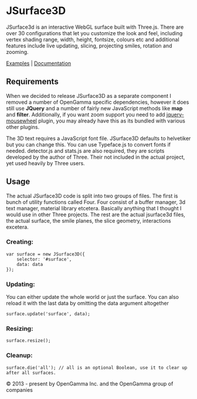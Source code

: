 JSurface3D
==========

JSurface3d is an interactive WebGL surface built with Three.js. There are over 30 configurations that let you customize the look and feel, including vertex shading range, width, height, fontsize, colours etc and additional features include live updating, slicing, projecting smiles, rotation and zooming.

[Examples](http://opengamma.github.com/JSurface3D "JSurface3D.js examples") |
[Documentation](http://opengamma.github.com/JSurface3D/docs/symbols/JSurface3D.html "JSurface3D.js documentation")

Requirements
-----------

When we decided to release JSurface3D as a separate component I removed a number of OpenGamma specific dependencies, however it does still use **JQuery** and a number of fairly new JavaScript methods like **map** and **filter**. Additionally, if you want zoom support you need to add [jquery-mousewheel](https://github.com/brandonaaron/jquery-mousewheel "jquery-mousewheel") plugin, you may already have this as its bundled with various other plugins.

The 3D text requires a JavaScript font file. JSurface3D defaults to helvetiker but you can change this. You can use Typeface.js to convert fonts if needed. detector.js and stats.js are also required, they are scripts developed by the author of Three. Their not included in the actual project, yet used heavily by Three users.

Usage
-----
The actual JSurface3D code is split into two groups of files. The first is bunch of utility functions called Four. Four consist of a buffer manager, 3d text manager, material library etcetera. Basically anything that I thought I would use in other Three projects. The rest are the actual jsurface3d files, the actual surface, the smile planes, the slice geometry, interactions excetera.

### Creating: ###

    var surface = new JSurface3D({
        selector: '#surface',
        data: data
    });

### Updating: ###
You can either update the whole world or just the surface. You can also reload it with the last data by omitting the data argument altogether

    surface.update('surface', data);

### Resizing: ###

    surface.resize();

### Cleanup: ###

    surface.die('all'); // all is an optional Boolean, use it to clear up after all surfaces.

&copy; 2013 - present by OpenGamma Inc. and the OpenGamma group of companies